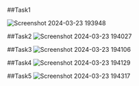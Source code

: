 ##Task1

![Screenshot 2024-03-23 193948](https://github.com/emman0000/OOP/assets/142867499/1d4669b2-f7e1-40ae-8b9f-2bf2189e827c)

##Task2
![Screenshot 2024-03-23 194027](https://github.com/emman0000/OOP/assets/142867499/610beeda-c48e-4ec1-b1e5-e47daf16500c)

##Task3
![Screenshot 2024-03-23 194106](https://github.com/emman0000/OOP/assets/142867499/c1aed792-0a8c-448f-9a04-4ad6780bc598)

##Task4
![Screenshot 2024-03-23 194129](https://github.com/emman0000/OOP/assets/142867499/c3e378aa-9ff5-4be3-ae55-cf3131667980)

##Task5
![Screenshot 2024-03-23 194317](https://github.com/emman0000/OOP/assets/142867499/b84e5a1f-5fdb-4b14-a0db-2b71abb57a45)

